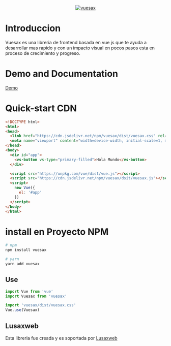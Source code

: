 <p align="center">
<a href="https://lusaxweb.github.io/vuesax/#/"><img src="https://lusaxweb.github.io/vuesax/static2/img/vuesax-logo-2.0ab2286.png" alt="vuesax"></a>
  </p>

# Introduccion

Vuesax es una libreria de frontend basada en vue js que te ayuda a desarrollar mas rapido y con un impacto visual en pocos pasos esta en proceso de crecimiento y progreso.

# Demo and Documentation

[Demo](https://lusaxweb.github.io/vuesax/#/docs/getting-started)

# Quick-start CDN

```html
<!DOCTYPE html>
<html>
<head>
  <link href="https://cdn.jsdelivr.net/npm/vuesax/dist/vuesax.css" rel="stylesheet">
  <meta name="viewport" content="width=device-width, initial-scale=1, maximum-scale=1, user-scalable=no, minimal-ui">
</head>
<body>
  <div id="app">
    <vs-button vs-type="primary-filled">Hola Mundo</vs-button>
  </div>

  <script src="https://unpkg.com/vue/dist/vue.js"></script>
  <script src="https://cdn.jsdelivr.net/npm/vuesax/dsit/vuesax.js"></script>
  <script>
    new Vue({
      el: '#app'
    })
  </script>
</body>
</html>
```

# install en Proyecto NPM
``` bash
# npm
npm install vuesax
```

``` bash
# yarn
yarn add vuesax
```

## Use

```javascript
import Vue from 'vue'
import Vuesax from 'vuesax'

import 'vuesax/dist/vuesax.css'
Vue.use(Vuesax)
```

## Lusaxweb

Esta libreria fue creada y es soportada por [Lusaxweb](http://www.lusaxweb.com.ve/)
